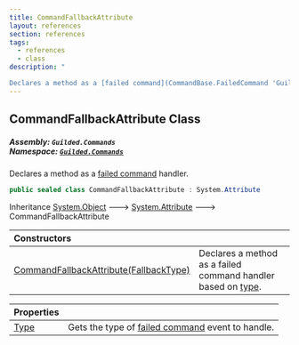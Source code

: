 ```yaml
---
title: CommandFallbackAttribute
layout: references
section: references
tags:
  - references
  - class
description: "

Declares a method as a [failed command](CommandBase.FailedCommand 'Guilded.Commands.CommandBase.FailedCommand') handler."
---
```


## CommandFallbackAttribute Class
##### **Assembly:** `Guilded.Commands`<br/>**Namespace:** [`Guilded.Commands`](Guilded.Commands 'Guilded.Commands')

Declares a method as a [failed command](CommandBase.FailedCommand 'Guilded.Commands.CommandBase.FailedCommand') handler.

```csharp
public sealed class CommandFallbackAttribute : System.Attribute
```

Inheritance [System.Object](https://docs.microsoft.com/en-us/dotnet/api/System.Object 'System.Object') &#129106; [System.Attribute](https://docs.microsoft.com/en-us/dotnet/api/System.Attribute 'System.Attribute') &#129106; CommandFallbackAttribute

| Constructors | |
| :--- | :--- |
| [CommandFallbackAttribute(FallbackType)](CommandFallbackAttribute.CommandFallbackAttribute(FallbackType) 'Guilded.Commands.CommandFallbackAttribute.CommandFallbackAttribute(Guilded.Commands.FallbackType)') | Declares a method as a failed command handler based on [type](CommandFallbackAttribute.CommandFallbackAttribute(FallbackType)#Guilded.Commands.CommandFallbackAttribute.CommandFallbackAttribute(Guilded.Commands.FallbackType).type 'Guilded.Commands.CommandFallbackAttribute.CommandFallbackAttribute(Guilded.Commands.FallbackType).type'). |

| Properties | |
| :--- | :--- |
| [Type](CommandFallbackAttribute.Type 'Guilded.Commands.CommandFallbackAttribute.Type') | Gets the type of [failed command](CommandBase.FailedCommand 'Guilded.Commands.CommandBase.FailedCommand') event to handle. |

